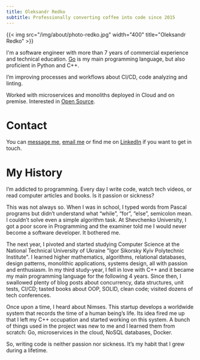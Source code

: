 ```yaml
---
title: Oleksandr Redko
subtitle: Professionally converting coffee into code since 2015
---
```


{{< img src="/img/about/photo-redko.jpg" width="400" title="Oleksandr Redko" >}}

I'm a software engineer with more than 7 years of commercial experience and technical education. [Go](../tags/go) is my main programming language, but also proficient in Python and C++.

I’m improving processes and workflows about CI/CD, code analyzing and linting.

Worked with microservices and monoliths deployed in Cloud and on premise. Interested in [Open Source](https://github.com/alexandear/alexandear/blob/main/CONTRIBUTIONS.md).

# Contact

You can [message me](https://t.me/alexandear), [email me](mailto:oleksandr.red@gmail.com?subject=Hello%20from%20alexandear.tech) or find me on [LinkedIn](https://www.linkedin.com/in/alexandear) if you want to get in touch.

# My History

I’m addicted to programming. Every day I write code, watch tech videos, or read computer articles and books. Is it passion or sickness?

This was not always so. When I was in school, I typed words from Pascal programs but didn’t understand what “while”, “for”, “else”, semicolon mean. I couldn’t solve even a simple algorithm task. At Shevchenko University, I got a poor score in Programming and the examiner told me I would never become a software developer. It bothered me.

The next year, I pivoted and started studying Computer Science at the National Technical University of Ukraine "Igor Sikorsky Kyiv Polytechnic Institute". I learned higher mathematics, algorithms, relational databases, design patterns, monolithic applications, systems design, all with passion and enthusiasm. In my third study-year, I fell in love with C++ and it became my main programming language for the following 4 years. Since then, I swallowed plenty of blog posts about concurrency, data structures, unit tests, CI/CD; tasted books about OOP, SOLID, clean code; visited dozens of tech conferences.

Once upon a time, I heard about Nimses. This startup develops a worldwide system that records the time of a human being’s life. Its idea fired me up that I left my C++ occupation and started working on this system. A bunch of things used in the project was new to me and I learned them from scratch: Go, microservices in the cloud, NoSQL databases, Docker.

So, writing code is neither passion nor sickness. It’s my habit that I grew during a lifetime.
